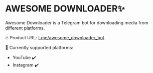 # AWESOME DOWNLOADER✨
Awesome Downloader is a Telegram bot for downloading media from different platforms.

🔥 Product URL: [t.me/awesome_downloader_bot](https://t.me/awesome_downloader_bot)

🔵 Currently supported platforms:
- YouTube ✔️
- Instagram ✔️
